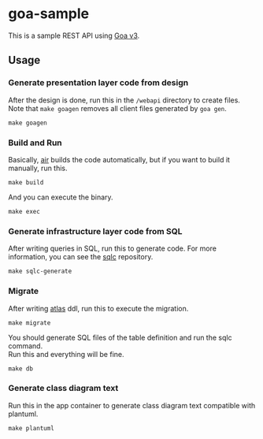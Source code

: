 # goa-sample
This is a sample REST API using [Goa v3](https://github.com/goadesign/goa/tree/v3).

## Usage
### Generate presentation layer code from design
After the design is done, run this in the `/webapi` directory to create files. Note that `make goagen` removes all client files generated by `goa gen`.  
```
make goagen
```
### Build and Run
Basically, [air](https://github.com/cosmtrek/air) builds the code automatically, but if you want to build it manually, run this.  
```
make build
```
And you can execute the binary.  
```
make exec
```
### Generate infrastructure layer code from SQL
After writing queries in SQL, run this to generate code. For more information, you can see the [sqlc](https://github.com/kyleconroy/sqlc) repository.
```
make sqlc-generate
```
### Migrate
After writing [atlas](https://github.com/ariga/atlas) ddl, run this to execute the migration.
```
make migrate
```
You should generate SQL files of the table definition and run the sqlc command.  
Run this and everything will be fine.
```
make db
```
### Generate class diagram text
Run this in the app container to generate class diagram text compatible with plantuml.
```
make plantuml
```
